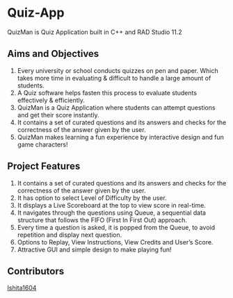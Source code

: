 # Quiz-App

QuizMan is Quiz Application built in C++ and RAD Studio 11.2



## Aims and Objectives

1. Every university or school conducts quizzes on pen and paper. Which takes more time in evaluating & difficult to handle a large amount of students.
2. A Quiz software helps fasten this process to evaluate students effectively & efficiently.
3. QuizMan is a Quiz Application where students can attempt questions and get their score instantly.
4. It contains a set of curated questions and its answers and checks for the correctness of the answer given by the user.
5. QuizMan makes learning a fun experience by interactive design and fun game characters!



## Project Features

1. It contains a set of curated questions and its answers and checks for the correctness of the answer given by the user.
2. It has option to select Level of Difficulty by the user.
3. It displays a Live Scoreboard at the top to view score in real-time.
4. It navigates through the questions using Queue, a sequential data structure that follows the FIFO (First In First Out) approach.
5. Every time a question is asked, it is popped from the Queue, to avoid repetition and display next question.
6. Options to Replay, View Instructions, View Credits and User’s Score.
7. Attractive GUI and simple design to make playing fun!




## Contributors

[Ishita1604](https://github.com/Ishita1604)
